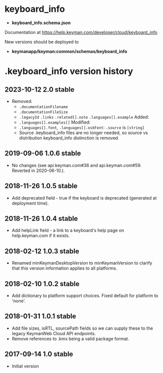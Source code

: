 # keyboard_info

* **keyboard_info.schema.json**

Documentation at https://help.keyman.com/developer/cloud/keyboard_info

New versions should be deployed to
- **keymanapp/keyman:common/schemas/keyboard_info**

# .keyboard_info version history

## 2023-10-12 2.0 stable
* Removed:
  - `.documentationFilename`
  - `.documentationFileSize`
  - `.legacyId`
    `.links`
    `.related[].note`
    `.languages[].example`
  Added:
  - `.languages[].examples[]`
  Modified:
  - `.languages[].font`, `.languages[].oskFont`: `.source` is `[string]`
  - Source .keyboard_info files are no longer needed, so source vs distribution
    keyboard_info distinction is removed

## 2019-09-06 1.0.6 stable
* No changes (see api.keyman.com#36 and api.keyman.com#59. Reverted in 2020-06-10.).

## 2018-11-26 1.0.5 stable
* Add deprecated field - true if the keyboard is deprecated (generated at deployment time).

## 2018-11-26 1.0.4 stable
* Add helpLink field - a link to a keyboard's help page on help.keyman.com if it exists.

## 2018-02-12 1.0.3 stable
* Renamed minKeymanDesktopVersion to minKeymanVersion to clarify that this version information applies to all platforms.

## 2018-02-10 1.0.2 stable
* Add dictionary to platform support choices. Fixed default for platform to 'none'.

## 2018-01-31 1.0.1 stable
* Add file sizes, isRTL, sourcePath fields so we can supply these to the legacy KeymanWeb Cloud API endpoints.
* Remove references to .kmx being a valid package format.

## 2017-09-14 1.0 stable
* Initial version
